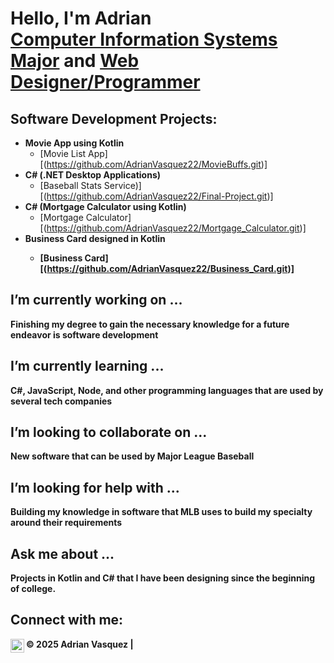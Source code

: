 <h1>Hello, I'm Adrian <br/><a href="https://github.com/AdrianVasquez22">Computer Information Systems Major</a> and <a href="www.linkedin.com/in/adrian-vasquez-student-technology-specialist4">Web Designer/Programmer</a></h1>

<h2>Software Development Projects:</h2>

- <b>Movie App using Kotlin</b>
  - [Movie List App][(https://github.com/AdrianVasquez22/MovieBuffs.git)]</b>
- <b>C# (.NET Desktop Applications)</b>
  - [Baseball Stats Service)][(https://github.com/AdrianVasquez22/Final-Project.git)]
- <b>C# (Mortgage Calculator using Kotlin)</b>
  - [Mortgage Calculator][(https://github.com/AdrianVasquez22/Mortgage_Calculator.git)]
- <b>Business Card designed in Kotlin
  - [Business Card][(https://github.com/AdrianVasquez22/Business_Card.git)]
  
<h2> I’m currently working on ...</h2>
        <p>Finishing my degree to gain the necessary knowledge for a future endeavor is software development</p>

<h2> I’m currently learning ...</h2>
        <p>C#, JavaScript, Node, and other programming languages that are used by several tech companies</p>

<h2> I’m looking to collaborate on ...</h2>
        <p> New software that can be used by Major League Baseball</p>

<h2> I’m looking for help with ...</h2>
        <p>Building my knowledge in software that MLB uses to build my specialty around their requirements</p>
        
<h2> Ask me about ...</h2>
        <p>Projects in Kotlin and C# that I have been designing since the beginning of college.</p>


<h2> Connect with me:</h2>

[<img align="left" alt="AdrianVasquez | LinkedIn" width="22px" src="https://cdn.jsdelivr.net/npm/simple-icons@v3/icons/linkedin.svg" />][linkedin]

[linkedin]: www.linkedin.com/in/adrian-vasquez-student-technology-specialist



<footer>
 © 2025 Adrian Vasquez |
</footer>
</body>
</html>
